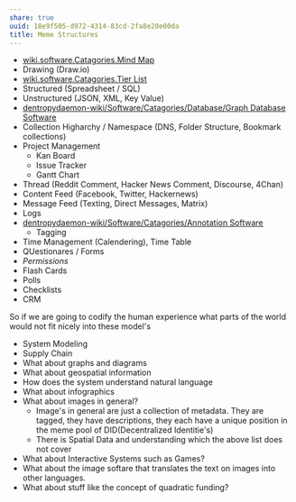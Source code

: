 ```yaml
---
share: true
uuid: 18e9f505-d972-4314-83cd-2fa8e20e00da
title: Meme Structures
---
```

* [wiki.software.Catagories.Mind Map](/undefined)
* Drawing (Draw.io)
* [wiki.software.Catagories.Tier List](/undefined)
* Structured (Spreadsheet / SQL)
* Unstructured (JSON, XML, Key Value)
* [dentropydaemon-wiki/Software/Catagories/Database/Graph Database Software](/undefined)
* Collection Higharchy / Namespace (DNS, Folder Structure, Bookmark collections)
* Project Management
	* Kan Board
	* Issue Tracker
	* Gantt Chart
* Thread (Reddit Comment, Hacker News Comment, Discourse, 4Chan)
* Content Feed (Facebook, Twitter, Hackernews)
* Message Feed (Texting, Direct Messages, Matrix)
* Logs
* [dentropydaemon-wiki/Software/Catagories/Annotation Software](/undefined)
  * Tagging
* Time Management (Calendering), Time Table
* QUestionares / Forms
* *Permissions*
* Flash Cards
* Polls
* Checklists
* CRM

So if we are going to codify the human experience what parts of the world would not fit nicely into these model's

* System Modeling
* Supply Chain
* What about graphs and diagrams
* What about geospatial information
* How does the system understand natural language
* What about infographics
* What about images in general?
  * Image's in general are just a collection of metadata. They are tagged, they have descriptions, they each have a unique position in the meme pool of DID(Decentralized Identitie's)
  * There is Spatial Data and understanding which the above list does not cover
* What about Interactive Systems such as Games?
* What about the image softare that translates the text on images into other languages.
* What about stuff like the concept of quadratic funding?